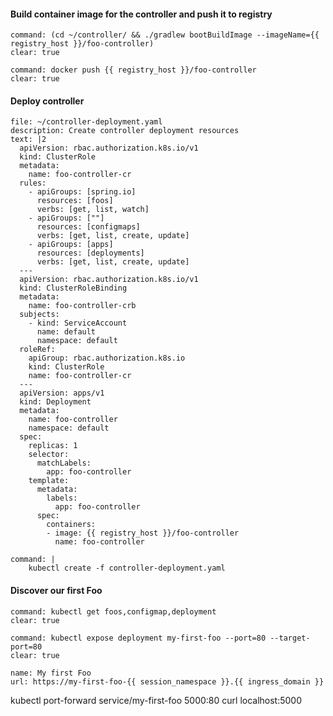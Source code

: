 #### Build container image for the controller and push it to registry

```terminal:execute
command: (cd ~/controller/ && ./gradlew bootBuildImage --imageName={{ registry_host }}/foo-controller)
clear: true
```

```terminal:execute
command: docker push {{ registry_host }}/foo-controller
clear: true
```

#### Deploy controller

```editor:append-lines-to-file
file: ~/controller-deployment.yaml
description: Create controller deployment resources
text: |2
  apiVersion: rbac.authorization.k8s.io/v1
  kind: ClusterRole
  metadata:
    name: foo-controller-cr
  rules:
    - apiGroups: [spring.io]
      resources: [foos]
      verbs: [get, list, watch]
    - apiGroups: [""]
      resources: [configmaps]
      verbs: [get, list, create, update]  
    - apiGroups: [apps]
      resources: [deployments]
      verbs: [get, list, create, update]  
  ---
  apiVersion: rbac.authorization.k8s.io/v1
  kind: ClusterRoleBinding
  metadata:
    name: foo-controller-crb
  subjects:
    - kind: ServiceAccount
      name: default
      namespace: default
  roleRef:
    apiGroup: rbac.authorization.k8s.io
    kind: ClusterRole
    name: foo-controller-cr
  ---
  apiVersion: apps/v1
  kind: Deployment
  metadata:
    name: foo-controller
    namespace: default
  spec:
    replicas: 1
    selector:
      matchLabels:
        app: foo-controller
    template:
      metadata:
        labels:
          app: foo-controller
      spec:
        containers:
        - image: {{ registry_host }}/foo-controller
          name: foo-controller
```
```terminal:execute
command: |
    kubectl create -f controller-deployment.yaml
```


#### Discover our first Foo
```terminal:execute
command: kubectl get foos,configmap,deployment
clear: true
```

```terminal:execute
command: kubectl expose deployment my-first-foo --port=80 --target-port=80
clear: true
```

```dashboard:create-dashboard
name: My first Foo
url: https://my-first-foo-{{ session_namespace }}.{{ ingress_domain }}
```

kubectl port-forward service/my-first-foo 5000:80
curl localhost:5000
